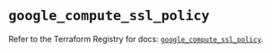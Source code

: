# `google_compute_ssl_policy`

Refer to the Terraform Registry for docs: [`google_compute_ssl_policy`](https://registry.terraform.io/providers/hashicorp/google-beta/5.24.0/docs/resources/google_compute_ssl_policy).
